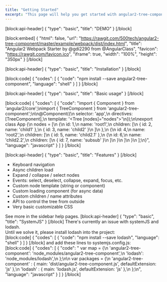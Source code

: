 ```yaml
---
title: "Getting Started"
excerpt: "This page will help you get started with angular2-tree-component.\nYou'll be up and running in a jiffy!"
---
```

[block:api-header]
{
  "type": "basic",
  "title": "DEMO"
}
[/block]

[block:embed]
{
  "html": false,
  "url": "https://rawgit.com/500tech/angular2-tree-component/master/example/webpack/dist/index.html",
  "title": "Angular2 Webpack Starter by @gdi2290 from @AngularClass",
  "favicon": "https://rawgit.com/favicon.ico",
  "iframe": true,
  "width": "100%",
  "height": "350px"
}
[/block]

[block:api-header]
{
  "type": "basic",
  "title": "Installation"
}
[/block]

[block:code]
{
  "codes": [
    {
      "code": "npm install --save angular2-tree-component",
      "language": "shell"
    }
  ]
}
[/block]

[block:api-header]
{
  "type": "basic",
  "title": "Basic usage"
}
[/block]

[block:code]
{
  "codes": [
    {
      "code": "import { Component } from 'angular2/core';\nimport { TreeComponent } from 'angular2-tree-component';\n\n@Component({\n  selector: 'app',\n  directives: [TreeComponent],\n  template: '<Tree [nodes]=\"nodes\"></Tree>'\n});\n\nexport class App {\n  nodes = [\n    {\n      id: 1,\n      name: 'root1',\n      children: [\n        { id: 2, name: 'child1' },\n        { id: 3, name: 'child2' }\n      ]\n    },\n    {\n      id: 4,\n      name: 'root2',\n      children: [\n        { id: 5, name: 'child2.1' },\n        {\n          id: 6,\n          name: 'child2.2',\n          children: [\n            { id: 7, name: 'subsub' }\n          ]\n        }\n      ]\n    }\n  ];\n}",
      "language": "javascript"
    }
  ]
}
[/block]

[block:api-header]
{
  "type": "basic",
  "title": "Features"
}
[/block]
* Keyboard navigation
* Async children load
* Expand / collapse / select nodes
* Events: select, deselect, collapse, expand, focus, etc.
* Custom node template (string or component)
* Custom loading component (for async data)
* Custom children / name attributes
* API to control the tree from outside
* Very basic customizable CSS

See more in the sidebar help pages.
[block:api-header]
{
  "type": "basic",
  "title": "SystemJS"
}
[/block]
There's currently an issue with systemJS and lodash.  
Until we solve it, please install lodash into the project:  
[block:code]
{
  "codes": [
    {
      "code": "npm install --save lodash",
      "language": "shell"
    }
  ]
}
[/block]
and add these lines to systemjs.config.js:  
[block:code]
{
  "codes": [
    {
      "code": "  var map = {\n    'angular2-tree-component':    'node_modules/angular2-tree-component',\n    'lodash':                     'node_modules/lodash',\n  };\n\n  var packages = {\n    'angular2-tree-component'   : { main: 'dist/angular2-tree-component.js', defaultExtension: 'js' },\n    'lodash'                    : { main: 'lodash.js', defaultExtension: 'js' },\n  };\n",
      "language": "javascript"
    }
  ]
}
[/block]
